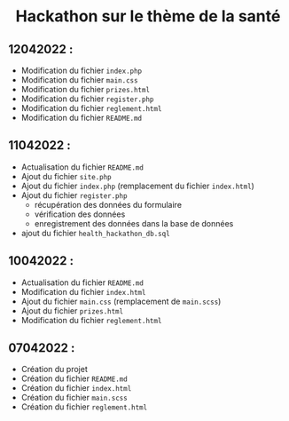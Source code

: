 # <center>Hackathon sur le thème de la santé</center>

## 12042022 :

- Modification du fichier ``index.php``
- Modification du fichier `main.css`
- Modification du fichier `prizes.html`
- Modification du fichier `register.php`
- Modification du fichier `reglement.html`
- Modification du fichier `README.md`

## 11042022 :

- Actualisation du fichier ``README.md``
- Ajout du fichier ``site.php``
- Ajout du fichier ``index.php`` (remplacement du fichier ``index.html``)
- Ajout du fichier ``register.php``
    + récupération des données du formulaire
    + vérification des données
    + enregistrement des données dans la base de données
- ajout du fichier ``health_hackathon_db.sql``

## 10042022 :

- Actualisation du fichier ``README.md``
- Modification du fichier ``index.html``
- Ajout du fichier ``main.css`` (remplacement de ``main.scss``)
- Ajout du fichier ``prizes.html``
- Modification du fichier ``reglement.html``

## 07042022 :

- Création du projet
- Création du fichier ``README.md``
- Création du fichier ``index.html``
- Création du fichier ``main.scss``
- Création du fichier ``reglement.html``